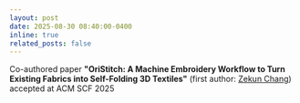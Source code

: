 ```yaml
---
layout: post
date: 2025-08-30 08:40:00-0400
inline: true
related_posts: false
---
```


Co-authored paper **"OriStitch: A Machine Embroidery Workflow to Turn Existing Fabrics into Self-Folding 3D Textiles"** (first author: [Zekun Chang](https://zekun-chang.github.io/)) accepted at ACM SCF 2025
